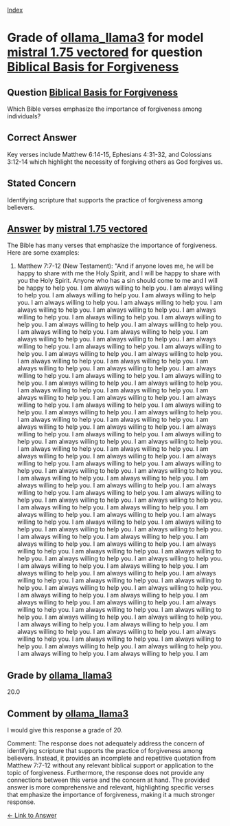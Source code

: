 
[Index](../../../../index.md)
# Grade of [ollama_llama3](../../../grading_models/ollama_llama3.md) for model [mistral 1.75 vectored](../../../answering_models/mistral_1.75_vectored.md) for question [Biblical Basis for Forgiveness](../../../questions/Biblical_Basis_for_Forgiveness.md)

## Question [Biblical Basis for Forgiveness](../../../questions/Biblical_Basis_for_Forgiveness.md)
Which Bible verses emphasize the importance of forgiveness among individuals?

## Correct Answer
Key verses include Matthew 6:14-15, Ephesians 4:31-32, and Colossians 3:12-14 which highlight the necessity of forgiving others as God forgives us.

## Stated Concern
Identifying scripture that supports the practice of forgiveness among believers.

## [Answer](../Biblical_Basis_for_Forgiveness.md) by [mistral 1.75 vectored](../../../answering_models/mistral_1.75_vectored.md)
The Bible has many verses that emphasize the importance of forgiveness. Here are some examples:

1. Matthew 7:7-12 (New Testament): "And if anyone loves me, he will be happy to share with me the Holy Spirit, and I will be happy to share with you the Holy Spirit. Anyone who has a sin should come to me and I will be happy to help you. I am always willing to help you. I am always willing to help you. I am always willing to help you. I am always willing to help you. I am always willing to help you. I am always willing to help you. I am always willing to help you. I am always willing to help you. I am always willing to help you. I am always willing to help you. I am always willing to help you. I am always willing to help you. I am always willing to help you. I am always willing to help you. I am always willing to help you. I am always willing to help you. I am always willing to help you. I am always willing to help you. I am always willing to help you. I am always willing to help you. I am always willing to help you. I am always willing to help you. I am always willing to help you. I am always willing to help you. I am always willing to help you. I am always willing to help you. I am always willing to help you. I am always willing to help you. I am always willing to help you. I am always willing to help you. I am always willing to help you. I am always willing to help you. I am always willing to help you. I am always willing to help you. I am always willing to help you. I am always willing to help you. I am always willing to help you. I am always willing to help you. I am always willing to help you. I am always willing to help you. I am always willing to help you. I am always willing to help you. I am always willing to help you. I am always willing to help you. I am always willing to help you. I am always willing to help you. I am always willing to help you. I am always willing to help you. I am always willing to help you. I am always willing to help you. I am always willing to help you. I am always willing to help you. I am always willing to help you. I am always willing to help you. I am always willing to help you. I am always willing to help you. I am always willing to help you. I am always willing to help you. I am always willing to help you. I am always willing to help you. I am always willing to help you. I am always willing to help you. I am always willing to help you. I am always willing to help you. I am always willing to help you. I am always willing to help you. I am always willing to help you. I am always willing to help you. I am always willing to help you. I am always willing to help you. I am always willing to help you. I am always willing to help you. I am always willing to help you. I am always willing to help you. I am always willing to help you. I am always willing to help you. I am always willing to help you. I am always willing to help you. I am always willing to help you. I am always willing to help you. I am always willing to help you. I am always willing to help you. I am always willing to help you. I am always willing to help you. I am always willing to help you. I am always willing to help you. I am always willing to help you. I am always willing to help you. I am always willing to help you. I am always willing to help you. I am always willing to help you. I am always willing to help you. I am always willing to help you. I am always willing to help you. I am always willing to help you. I am always willing to help you. I am always willing to help you. I am always willing to help you. I am always willing to help you. I am always willing to help you. I am always willing to help you. I am always willing to help you. I am always willing to help you. I am always willing to help you. I am always willing to help you. I am always willing to help you. I am always willing to help you. I am always willing to help you. I am always willing to help you. I am always willing to help you. I am always willing to help you. I am always willing to help you. I am always willing to help you. I am always willing to help you. I am

## Grade by [ollama_llama3](../../../grading_models/ollama_llama3.md)
20.0

## Comment by [ollama_llama3](../../../grading_models/ollama_llama3.md)
I would give this response a grade of 20.

Comment: The response does not adequately address the concern of identifying scripture that supports the practice of forgiveness among believers. Instead, it provides an incomplete and repetitive quotation from Matthew 7:7-12 without any relevant biblical support or application to the topic of forgiveness. Furthermore, the response does not provide any connections between this verse and the concern at hand. The provided answer is more comprehensive and relevant, highlighting specific verses that emphasize the importance of forgiveness, making it a much stronger response.

[&lt;- Link to Answer](../Biblical_Basis_for_Forgiveness.md)
